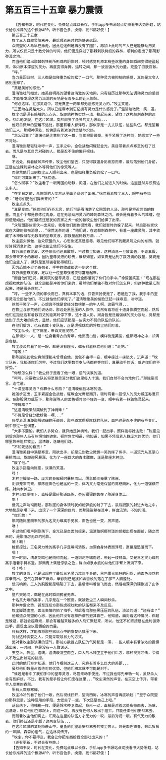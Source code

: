 # 第五百三十五章 暴力震慑
        【告知书友，时代在变化，免费站点难以长存，手机app多书源站点切换看书大势所趋，站长给你推荐的这个换源APP，听书音色多、换源、找书都好使！】
       第五百三十五章
       牧尘三人自藏灵院离开，最后顺着来时的路快速返回。
       众院盟的人马早已撤走，因此沿途倒是再没有了阻拦，再加上此时的三人已是能够动用灵力，所以仅仅只是十数分钟的时间，他们便是穿过了那棘刺铁树般的森林，顺利的走出了那阴影弥漫之地。
       而当他们踏出那棘刺铁树所形成的阴影时，顿时感觉到原本有些沉重的身体瞬间变得轻盈起来，体内原本滞涩的灵力，再度变得奔腾，运转之间，那一波波强大的力量，充盈了四肢百骸。
       “呼。”
       当力量回归时，三人都是如释重负般的松了一口气，那种灵力被抑制的感觉，真的是太令人感到压抑了。
       “真是美好的感觉。”
       温清璇吐气如兰，她美目明亮的望着这清澈的天地间，只有经历过那种无法调动灵力的感觉后，才能够发现这灵力流淌的天地是有着多么的让人陶醉。
       “何必这样，在那灵路中，可是真正一两年都无法感觉灵力的。”牧尘笑道。
       “正因为在灵路太久，所以已经麻木到忘记拥有灵力是什么感觉了。”温清璇微微一笑，道。
       牧尘也是深有感触的点点头，旋即他神色突然一动，抬起头来，望向了这片棘刺森林的远处，然后他发现，在这片区域，突然间多了众多的灵力波动...
       他双目微眯的望着不远处，那里有着人影浮现，那似乎是一支支队伍，这些队伍，都是望着他们三人，那眼神深处，仿佛是有着浓浓的贪婪与炽热。
       “怎么回事？”洛璃也是注意到了这一幕，当即柳眉微蹙，玉手紧握了洛神剑，她感觉了一些不对劲。
       温清璇则是轻轻冷哼一声，玉手之中，金色战枪闪耀起金光，美目带着点点寒意的扫了过去，而凡是与其目光对碰的人，都是忍不住的偏开视线。
       咻。
       不远处，有着破风声传来，牧尘他们望去，只见得数道身影疾掠而来，最后落到他们身前，正是在这棘刺森林之外等待他们的徐荒等人。
       而徐荒他们见到牧尘三人顺利出来，也是如释重负般的松了一口气。
       “你们可算出来了。”徐荒道。
       “怎么回事？”牧尘看了一眼周围的动静，问道，在他们之前进入的时候，这里显然并没有这么多人。
       “在半日之前，众院盟的人突然从里面全部逃了出来。”徐荒看着牧尘三人，眼中有些惊奇：“是你们把他们撵出来的？”
       牧尘点点头。
       “真是变态。”徐荒他们齐齐无言，他们可是看清楚了众院盟的人马，那可是将近两百的数量，而且个个都是修炼过肉身，这在无法动用灵力的棘刺森林之内，该会是有着多么的难缠，但即便是如此，他们最终还是犹如丧家之犬一般的被牧尘他们给撵了出来。
       “众院盟那些家伙一出来后，我看他们面色很难看，我们就暂时的躲了起来，然后那些家伙就在大肆的散布消息...”徐荒无奈的道：“他们说，在这棘刺森林中，有着一座藏灵院，其中收藏了木神殿储存无数年的至尊灵液，那数量起码数万滴...”
       牧尘眉头微皱，这众院盟的人，心思倒还真是恶毒，眼见他们得不到藏灵院之内的东西，就打算将消息扩散，这样也能让他们不安生。
       数万滴至尊灵液，这些家伙也还真敢想，不过牧尘知道，这种消息一旦放出去，不论真假，都会带来不小的麻烦，因为至尊灵液的珍贵，谁都知道，如果真是达到了数万滴的数量，莫说是他们这些人了，就算是至尊强者都得眼红。
       因为恐怕不少至尊强者，手中的收藏都达不到这个数。
       数万滴至尊灵液，足以让一位至尊强者变得富裕起来。
       “而且他们还说，藏灵院的至尊灵液，已经全部落到了你们的手中。”徐荒苦笑道：“现在那些虎视眈眈的队伍，就全部都是冲着你们来的，虽然他们单独不敢对你们怎么样，但这种数量汇聚起来，还是很头疼的。”
       “哼，一些不入流的家伙而已，真有本事的话，只管来抢便是了，若是胜了我，我手中的至尊灵液全部给他们，不过就怕他们撑死了。”温清璇绝美的俏脸泛起一抹寒意，冷哼道。
       徐荒干笑了一声，心想真不愧是曾经分数榜第一的牛人啊，这霸气得...
       在牧尘与徐荒他们说话间，那远处黑压压的人影中，突然有着将近十道身影腾空而起，然后他们在距这边有着数百丈的距离时停下来，这十道人影，周身皆是泛着强横的灵力波动，竟都是达到了灵力难的实力，显然，他们应该都是一些实力不弱的队伍的队长。
       在他们后方，也有着数十支队伍，正是虎视眈眈的将牧尘他们盯着。
       “牧尘队长，在下陈崖，来自灵崖灵院。”
       在那领头一人，是一位身着青衣的青年，他面庞白皙，模样倒是英俊，但那眼神之中，却满是贪婪。
       牧尘淡淡的看了他一眼，却是没有理会，偏头对着徐荒他们道：“走吧。”
       “等等！”
       那陈崖见到牧尘竟然理都未曾理会他，面色不由得一变，眼中掠过一抹怒火，沉声道：“牧尘队长，我知道你们厉害，不过我们这里数百支队伍都在等你们，真要动手的话，或许你们也不好受。”
       “你想怎么样？”牧尘终于是看了他一眼，语气淡漠的道。
       “呵呵，只要牧尘队长将至尊灵液分我们这里每人十滴，我们自然不会为难你们。”那陈崖闻言，连忙道。
       “十滴至尊灵液？你算什么东西？”温清璇俏脸冰寒的道。
       她莲步迈出，玉手紧握金色战枪，璀璨金光席卷而开，顿时有着一股惊人的灵力威压弥漫开来，在那股灵力威压下，那陈崖等人的面色顿时忍不住的一变，眼中有着一抹骇色涌起来。
       “神魄难？”
       “这温清璇果然突破到了神魄难！”
       “不愧是曾经分数榜第一啊...”
       感受着温清璇那股磅礴的压迫感，那些原本虎视眈眈的队伍，面色也是忍不住的有些变化，眼中掠过一些惧意。
       “大家不要怕，我们人多势众，就算她是神魄难，我们一起出手，照样能将她击败！”陈崖见到后方那些人马有些惧怕的迹象，顿时急忙喝道，他知道，如果不凭借着人数庞大的优势，他们哪里敢来阻拦牧尘，温清璇，洛璃他们路。
       “不知死活的蠢货！”
       温清璇美目中满是寒意，刚欲出手，却是见到牧尘微微一笑的挥了挥手，一道流光从其掌心暴掠而出，旋即迎风暴涨，化为了一座巨大的青木雕像，正是那座木神卫。
       “废了他。”
       牧尘手指指向陈崖，淡漠的笑道。
       咚！
       木神卫脚掌一踏，庞大的身躯顿时暴掠而出，阴影瞬间笼罩了陈崖。
       阴影笼罩而来，那陈崖面色也是猛的一变，体内灵力毫无保留的席卷而出，化为一道强横匹练，射向木神卫。
       木神卫巨拳挥下，直接是震碎那道匹练，拳头狠狠的轰在了陈崖身体上。
       嘭！
       低沉之声响彻而起，那陈崖的身体顿时犹如炮弹般的射了下去，最后狠狠的射进大地之中，大地都是崩塌下来，出现了一个深深的巨坑，而那陈崖躺在其中，鲜血流淌，不知死活。
       “你们敢！”
       那同随陈崖而来的那九名灵力难高手见状，面色也是一变，厉声道。
       咻！
       不过他们喝声刚刚落下，金光已是自面前掠来，温清璇婀娜玲珑的娇躯出现在面前，随之而来的，是那凌厉无匹的枪影。
       唰！唰！
       枪影掠过，三名灵力难的高手几乎是瞬间溃败，血洞自身体表面浮现，直接是坠落而下。
       嗡！
       同一时间，清澈剑鸣也是响彻而起，一道剑河呼啸而过，带起一缕鲜血，又是三名灵力难的高手捂着手臂暴退，那面庞上满是惊骇之色，鲜血如泉水般的从他们手臂上流淌下来。
       咚！咚！
       牧尘的身影，也是出现在了最后三名灵力难高手身前，黑色雷光疯狂的闪烁，他面色漠然的挥拳而出，空气在其拳下爆炸，拳影则已是犹如奔雷般的落在了那三人胸膛处。
       低沉响彻，三人的胸膛都是塌陷了下去，最后惨叫着倒飞而出，然后被深深的镶嵌进了山体之中。
       整片天地间，都是在此时瞬间鸦雀无声。
       十名灵力难的高手，几乎是在一个照面，就被牧尘三人瞬间秒杀。
       那种奔雷之势，甚至连后方那些虎视眈眈的队伍都来不及反应。
       牧尘脚踏虚空，面无表情的拍了拍手，然后看向那些黑压压的队伍，淡淡的道：“还有谁？”
       他知道众院盟的心思，因此他并没有选择所谓的避其锋芒，他知道，面对着这种情况，你越是躲避，那就会越麻烦，那会有着越来越多的人马汇聚起来，所以，他还不如直接是在此时强势出手，展现出足以震慑般的力量。
       只有这样，才能够将那些家伙心中的贪婪给镇压下来。
       对付这种贪婪之人，只能采取最暴力的方式。
       面对着牧尘那淡漠的语气，那前方数百支队伍的气势都是一滞，一些人眼中有着浓浓的畏惧涌出来，一时间，竟是没有一人敢说话。
       天空上，牧尘，洛璃，温清璇凌空而立，巨大的木神卫立于他们后方，那种视觉冲击，令得人不敢生出丝毫的抗拒。
       此时的他们方才知道，他们与眼前这三人，究竟有着多么巨大的差距...
       虽然他们数量占着绝对的优势，但他们根本就不可能是对手。
       “谁若是看中了我们手中的至尊灵液，尽管来动手便是，不过我也得先奉劝一句，虽然杀人会有些麻烦，不过，我有的是手段让你们废在这里...”牧尘漠然的声音，在天空上传开，带着令人发寒的森然。
       所有人噤惹寒蝉。
       牧尘冷冷的看了他们一眼，然后视线扫开，望向四周，冰寒的声音再度响起：“至于众院盟的那群鼠辈，这种没用的手段，太低劣了一些，下次还是自己上吧。”
       话音落下，他袖袍一挥，便是将木神卫收起，身形一动，直接是对着远处疾掠而去，洛璃，温清璇，徐荒他们立即跟上，而这一次，再没有任何人敢出手阻拦，只能任由他们安然离去。
       而随着牧尘他们离去，汇聚在这里的队伍方才无力的一叹，最后对视一眼，有气无力的散去，他们终归还是小觑了这两支队伍...
       在这片区域的某处隐蔽山中，墨鱼他们望着安然离去的牧尘等人，则是面色铁青，最后狠狠的一跺脚，森森的语气，在这林间传开。
       “牧尘，你不要得意，我会让你把东西给我全部吐出来的！”
       （还有更新，不过会有些晚。）
       【告知书友，时代在变化，免费站点难以长存，手机app多书源站点切换看书大势所趋，站长给你推荐的这个换源APP，听书音色多、换源、找书都好使！】